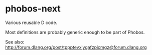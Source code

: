 # phobos-next

Various reusable D code.

Most definitions are probably generic enough to be part of Phobos.

See also: http://forum.dlang.org/post/tppptevxiygafzpicmgz@forum.dlang.org
